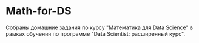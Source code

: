 # Math-for-DS
Собраны домашние задания по курсу "Математика для Data Science" в рамках обучения по программе "Data Scientist: расширенный курс".
